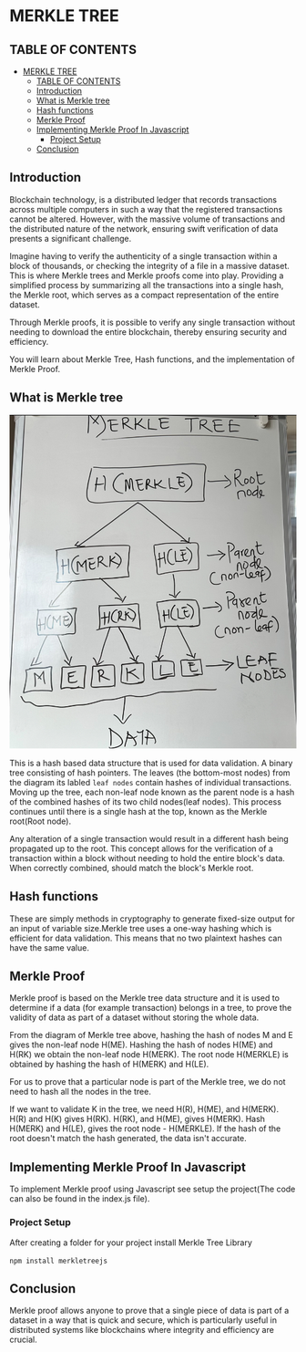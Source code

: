 # MERKLE TREE

## TABLE OF CONTENTS

- [MERKLE TREE](#merkle-tree)
  - [TABLE OF CONTENTS](#table-of-contents)
  - [Introduction](#introduction)
  - [What is Merkle tree](#what-is-merkle-tree)
  - [Hash functions](#hash-functions)
  - [Merkle Proof](#merkle-proof)
  - [Implementing Merkle Proof In Javascript](#implementing-merkle-proof-in-javascript)
    - [Project Setup](#project-setup)
  - [Conclusion](#conclusion)

## Introduction

Blockchain technology, is a distributed ledger that records transactions across multiple computers in such a way that the registered transactions cannot be altered.
However, with the massive volume of transactions and the distributed nature of the network, ensuring swift verification of data presents a significant challenge.

Imagine having to verify the authenticity of a single transaction within a block of thousands, or checking the integrity of a file in a massive dataset. This is where Merkle trees and Merkle proofs come into play. Providing a simplified process by summarizing all the transactions into a single hash, the Merkle root, which serves as a compact representation of the entire dataset.

Through Merkle proofs, it is possible to verify any single transaction without needing to download the entire blockchain, thereby ensuring security and efficiency.

You will learn about Merkle Tree, Hash functions, and the implementation of Merkle Proof.

## What is Merkle tree

![Merkle tree](/assets/merkleTree.jpeg)

This is a hash based data structure that is used for data validation. A binary tree consisting of hash pointers. The leaves (the bottom-most nodes) from the diagram its labled `leaf nodes` contain hashes of individual transactions. Moving up the tree, each non-leaf node known as the parent node is a hash of the combined hashes of its two child nodes(leaf nodes). This process continues until there is a single hash at the top, known as the Merkle root(Root node).

 Any alteration of a single transaction would result in a different hash being propagated up to the root. This concept allows for the verification of a transaction within a block without needing to hold the entire block's data. When correctly combined, should match the block's Merkle root.

## Hash functions

These are simply methods in cryptography to generate fixed-size output for an input of variable size.Merkle tree uses a one-way hashing which is efficient for data validation. This means that no two plaintext hashes can have the same value.

## Merkle Proof

Merkle proof is based on the Merkle tree data structure and it is used to determine if a data (for example transaction) belongs in a tree, to prove the validity of data as part of a dataset without storing the whole data.

From the diagram of Merkle tree above, hashing the hash of nodes M and E gives the non-leaf node
H(ME). Hashing the hash of nodes H(ME) and H(RK) we obtain the non-leaf node H(MERK). The root node H(MERKLE) is obtained by hashing the hash of H(MERK) and H(LE).

For us to prove that a particular node is part of the Merkle tree, we do not need to hash all the nodes in the tree.

If we want to validate K in the tree, we need H(R), H(ME), and H(MERK). H(R) and H(K) gives H(RK). H(RK), and H(ME), gives H(MERK). Hash H(MERK) and H(LE), gives the root node - H(MERKLE). If the hash of the root doesn't match the hash generated, the data isn't accurate.

## Implementing Merkle Proof In Javascript

To implement Merkle proof using Javascript see setup the project(The code can also be found in the index.js file).

### Project Setup

After creating a folder for your project install Merkle Tree Library

`npm install merkletreejs`

## Conclusion

Merkle proof allows anyone to prove that a single piece of data is part of a dataset in a way that is quick and secure, which is particularly useful in distributed systems like blockchains where integrity and efficiency are crucial.
